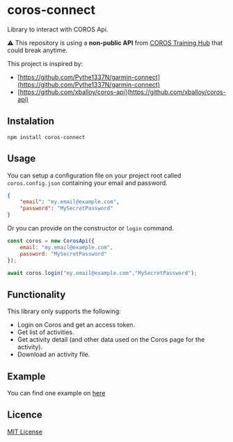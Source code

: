 # coros-connect

Library to interact with COROS Api.

⚠️ This repository is using a **non-public API** from [COROS Training Hub](https://t.coros.com/) that could break
anytime.

This project is inspired by:
- [https://github.com/Pythe1337N/garmin-connect](https://github.com/Pythe1337N/garmin-connect)
- [https://github.com/xballoy/coros-api](https://github.com/xballoy/coros-api)

## Instalation

`npm install coros-connect`

## Usage

You can setup a configuration file on your project root called `coros.config.json` containing your email and password.

```json
{
    "email": "my.email@example.com",
    "password": "MySecretPassword"
}
```

Or you can provide on the constructor or `login` command.

```js
const coros = new CorosApi({
    email: "my.email@example.com",
    password: "MySecretPassword"
});

await coros.login("my.email@example.com","MySecretPassword");
```

## Functionality

This library only supports the following:

- Login on Coros and get an access token.
- Get list of activities.
- Get activity detail (and other data used on the Coros page for the activity).
- Download an activity file.

## Example

You can find one example on [here](./example/index.ts)

## Licence

[MIT License](LICENSE.md)